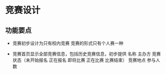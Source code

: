 # 竞赛设计

## 功能要点

* 竞赛初步设计为只有校内竞赛 竞赛的形式只有个人赛一种

* 竞赛首页显示全部竞赛信息，包括历史竞赛信息，初步提供 名称 主办方 竞赛状态（未开始报名 正在报名 即将比赛 正在比赛 比赛结束） 竞赛地点 参与人数